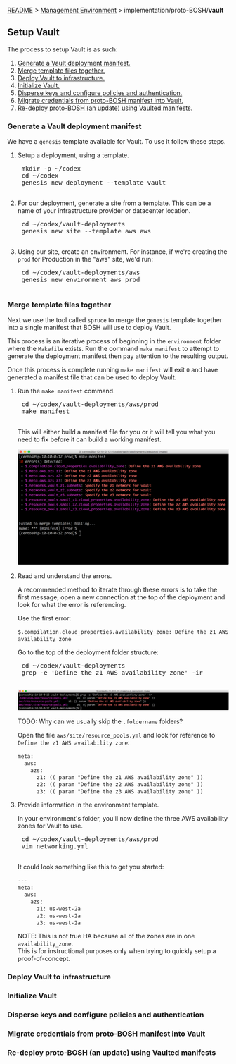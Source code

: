 [README](../../README.md) > [Management Environment](../../management_environment.md) > implementation/proto-BOSH/**vault**

## Setup Vault

The process to setup Vault is as such:

1. [Generate a Vault deployment manifest.](#toc1)
1. [Merge template files together.](#toc2)
1. [Deploy Vault to infrastructure.](#toc3)
1. [Initialize Vault.](#toc4)
1. [Disperse keys and configure policies and authentication.](#toc5)
1. [Migrate credentials from proto-BOSH manifest into Vault.](#toc6)
1. [Re-deploy proto-BOSH (an update) using Vaulted manifests.](#toc7)

### <a name="toc1"></a> Generate a Vault deployment manifest

We have a `genesis` template available for Vault.  To use it follow these steps.

1. Setup a deployment, using a template.

    <pre class="terminal">
    mkdir -p ~/codex
    cd ~/codex
    genesis new deployment --template vault
    </pre>

1. For our deployment, generate a site from a template.  This can be a name of your infrastructure provider or datacenter location.

    <pre class="terminal">
    cd ~/codex/vault-deployments
    genesis new site --template aws aws
    </pre>

1. Using our site, create an environment.  For instance, if we're creating the `prod` for Production in the "aws" site, we'd run:

    <pre class="terminal">
    cd ~/codex/vault-deployments/aws
    genesis new environment aws prod
    </pre>

### <a name="toc2"></a> Merge template files together

Next we use the tool called `spruce` to merge the `genesis` template together into
a single manifest that BOSH will use to deploy Vault.

This process is an iterative process of beginning in the `environment` folder where
the `Makefile` exists. Run the command `make manifest` to attempt to generate the
deployment manifest then pay attention to the resulting output.

Once this process is complete running `make manifest` will exit `0` and have generated
a manifest file that can be used to deploy Vault.

1. Run the `make manifest` command.

    <pre class="terminal">
    cd ~/codex/vault-deployments/aws/prod
    make manifest
    </pre>

    This will either build a manifest file for you or it will tell you what you
    need to fix before it can build a working manifest.

    ![make_manifest_example](/images/make_manifest_example.png)

1. Read and understand the errors.

    A recommended method to iterate through these errors is to take the first message,
    open a new connection at the top of the deployment and look for what the error
    is referencing.

    Use the first error:

    ```
    $.compilation.cloud_properties.availability_zone: Define the z1 AWS availability zone
    ```

    Go to the top of the deployment folder structure:

    <pre class="terminal">
    cd ~/codex/vault-deployments
    grep -e 'Define the z1 AWS availability zone' -ir
    </pre>

    ![search_example](/images/search_example.png)

    TODO: Why can we usually skip the `.foldername` folders?

    Open the file `aws/site/resource_pools.yml` and look for reference to
    `Define the z1 AWS availability zone`:

    ```
    meta:
      aws:
        azs:
          z1: (( param "Define the z1 AWS availability zone" ))
          z2: (( param "Define the z2 AWS availability zone" ))
          z3: (( param "Define the z3 AWS availability zone" ))
    ```

1. Provide information in the environment template.

    In your environment's folder, you'll now define the three AWS availability
    zones for Vault to use.

    <pre class="terminal">
    cd ~/codex/vault-deployments/aws/prod
    vim networking.yml
    </pre>

    It could look something like this to get you started:

    ```
    ---
    meta:
      aws:
        azs:
          z1: us-west-2a
          z2: us-west-2a
          z3: us-west-2a
    ```

    NOTE: This is not true HA because all of the zones are in one `availability_zone`.  
    This is for instructional purposes only when trying to quickly setup a proof-of-concept.


### <a name="toc3"></a> Deploy Vault to infrastructure

### <a name="toc4"></a> Initialize Vault

### <a name="toc5"></a> Disperse keys and configure policies and authentication

### <a name="toc6"></a> Migrate credentials from proto-BOSH manifest into Vault

### <a name="toc7"></a> Re-deploy proto-BOSH (an update) using Vaulted manifests
